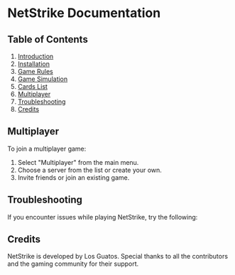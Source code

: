 # NetStrike Documentation

## Table of Contents

1. [Introduction](#introduction)
2. [Installation](#installation)
3. [Game Rules](./documentation/GameRules.md)
4. [Game Simulation](./documentation/GameFlowExample.md)
5. [Cards List](./documentation/Cards.md)
6. [Multiplayer](#multiplayer)
7. [Troubleshooting](#troubleshooting)
8. [Credits](#credits)

<!-- ## Introduction
Welcome to **NetStrike**, an action-packed multiplayer card game where strategy and skill determine the victor. This documentation will guide you through the installation process, gameplay mechanics, controls, and more.

## Installation
To install NetStrike, follow these steps:
1. Download the game installer from the official website.
2. Run the installer and follow the on-screen instructions.
3. Launch the game from the desktop shortcut or start menu. -->

## Multiplayer

To join a multiplayer game:

1. Select "Multiplayer" from the main menu.
2. Choose a server from the list or create your own.
3. Invite friends or join an existing game.

## Troubleshooting

If you encounter issues while playing NetStrike, try the following:

## Credits

NetStrike is developed by Los Guatos. Special thanks to all the contributors and the gaming community for their support.
